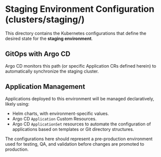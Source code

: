 # Staging Environment Configuration (clusters/staging/)

This directory contains the Kubernetes configurations that define the desired state for the **staging environment**.

## GitOps with Argo CD

Argo CD monitors this path (or specific Application CRs defined herein) to automatically synchronize the staging cluster.

## Application Management

Applications deployed to this environment will be managed declaratively, likely using:
-   Helm charts, with environment-specific values.
-   Argo CD `Application` Custom Resources.
-   Argo CD `ApplicationSet` resources to automate the configuration of applications based on templates or Git directory structures.

The configurations here should represent a pre-production environment used for testing, QA, and validation before changes are promoted to production.
